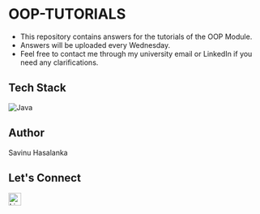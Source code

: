 # OOP-TUTORIALS

* This repository contains answers for the tutorials of the OOP Module.
* Answers will be uploaded every Wednesday.
* Feel free to contact me through my university email or LinkedIn if you need any clarifications.

## Tech Stack

![Java](https://img.shields.io/badge/java-%23ED8B00.svg?style=for-the-badge&logo=java&logoColor=white)&nbsp;

## Author

Savinu Hasalanka

## Let's Connect

<a href="https://www.linkedin.com/in/savinu-hasalanka/"><img src="https://img.shields.io/badge/linkedin-%230077B5.svg?&style=for-the-badge&logo=linkedin&logoColor=white" alt="LinkedIn" height="25" /></a>

